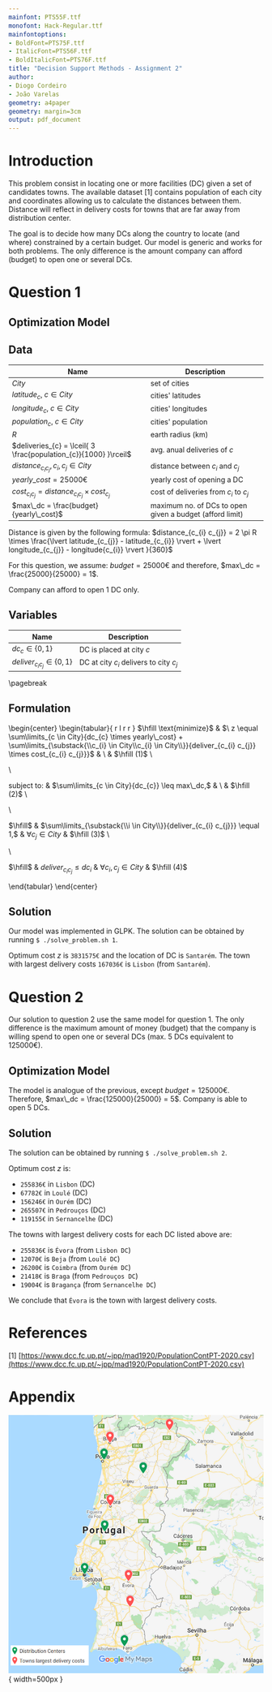 ```yaml
---
mainfont: PTS55F.ttf
monofont: Hack-Regular.ttf
mainfontoptions:
- BoldFont=PTS75F.ttf
- ItalicFont=PTS56F.ttf
- BoldItalicFont=PTS76F.ttf
title: "Decision Support Methods - Assignment 2"
author:
- Diogo Cordeiro
- João Varelas
geometry: a4paper
geometry: margin=3cm
output: pdf_document
---
```


# Introduction

This problem consist in locating one or more facilities (DC) given a set of candidates towns.
The available dataset [1] contains population of each city and coordinates
allowing us to calculate the distances between them. Distance will reflect in delivery
costs for towns that are far away from distribution center.

The goal is to decide how many DCs along the country to locate (and where) 
constrained by a certain budget.
Our model is generic and works for both problems. The only difference is
the amount company can afford (budget) to open one or several DCs.

# Question 1

## Optimization Model

## Data

Name                                                               | Description
-------------------------------------------------------------------|-------------------------
$City$                                                             | set of cities
$latitude_{c}, \ c \in City$                                         | cities' latitudes
$longitude_{c}, \ c \in City$                                        | cities' longitudes
$population_{c}, \ c \in City$                                       | cities' population
$R$                                                                | earth radius (km)
$deliveries_{c} = \lceil{ 3 \frac{population_{c}}{1000} }\rceil$   | avg. anual deliveries of $c$ 
$distance_{c_{i} c_{j}}, c_{i},c_{j} \in City$                     | distance between $c_{i}$ and $c_{j}$
$yearly\_cost = 25000€$                                                     | yearly cost of opening a DC
$cost_{c_{i} c_{j}} = distance_{c_{i} c_{j}} \times cost_{c_{j}}$  | cost of deliveries from $c_{i}$ to $c_{j}$
$max\_dc = \frac{budget}{yearly\_cost}$                             | maximum no. of DCs to open given a budget (afford limit) 

Distance is given by the following formula:
$distance_{c_{i} c_{j}} =  2 \pi R \times \frac{\lvert latitude_{c_{j}} - latitude_{c_{i}} \rvert + \lvert longitude_{c_{j}} - longitude{c_{i}} \rvert }{360}$ 

For this question, we assume:
$budget = 25000€$
and therefore, $max\_dc = \frac{25000}{25000} = 1$.

Company can afford to open 1 DC only. 

## Variables

Name                                   | Description
---------------------------------------|-------------------------
$dc_{c} \in \{0,1\}$                   | DC is placed at city $c$ 
$deliver_{c_{i} c_{j}} \in \{0,1\}$    | DC at city $c_{i}$ delivers to city $c_{j}$

\pagebreak



## Formulation


\begin{center}
\begin{tabular}{ r l r r }
 $\hfill \text{minimize}$ & $\ z \equal \sum\limits_{c \in City}{dc_{c} \times yearly\_cost} + \sum\limits_{\substack{\\c_{i} \in City\\c_{i} \in City\\}}{deliver_{c_{i} c_{j}} \times cost_{c_{i} c_{j}}}$ & \ & $\hfill (1)$ \\
 
 \\
 
 $\text{subject to:}$ & $\sum\limits_{c \in City}{dc_{c}} \leq max\_dc,$ & \ & $\hfill (2)$ \\
 
 \\
 
 $\hfill$ & $\sum\limits_{\substack{\\i \in City\\}}{deliver_{c_{i} c_{j}}} \equal 1,$ & $\forall c_{j} \in City$ & $\hfill (3)$ \\
 
 \\
 
 $\hfill$ & $deliver_{c_{i} c_{j}} \leq dc_{i}$ & $\forall c_{i},c_{j} \in City$ & $\hfill (4)$ 
 
\end{tabular}
\end{center}



## Solution

Our model was implemented in GLPK. The solution can be obtained by running `$ ./solve_problem.sh 1`. 

Optimum cost $z$ is `3831575€` and the location of DC is `Santarém`.
The town with largest delivery costs `167036€` is `Lisbon` (from `Santarém`).


# Question 2

Our solution to question 2 use the same model for question 1. 
The only difference is the maximum amount of money (budget) that the company
is willing spend to open one or several DCs (max. 5 DCs equivalent to 125000€).

## Optimization Model

The model is analogue of the previous, except $budget = 125000€$. Therefore, $max\_dc = \frac{125000}{25000} = 5$.
Company is able to open 5 DCs.

## Solution

The solution can be obtained by running `$ ./solve_problem.sh 2`. 

Optimum cost $z$ is:

- `255836€` in `Lisbon` (DC)
- `67782€` in `Loulé` (DC)
- `156246€` in `Ourém` (DC)
- `265507€` in `Pedrouços` (DC)
- `119155€` in `Sernancelhe` (DC)

The towns with largest delivery costs for each DC listed above are:

- `255836€` is `Évora` (from `Lisbon DC`)
- `12070€` is `Beja` (from `Loulé DC`)
- `26200€` is `Coimbra` (from `Ourém DC`)
- `21418€` is `Braga` (from `Pedrouços DC`)
- `19004€` is `Bragança` (from `Sernancelhe DC`)

We conclude that `Évora` is the town with largest delivery costs.


# References

[1] [https://www.dcc.fc.up.pt/~jpp/mad1920/PopulationContPT-2020.csv](https://www.dcc.fc.up.pt/~jpp/mad1920/PopulationContPT-2020.csv)


# Appendix

![Map of Portugal - Visualization of solution for question 2](map.png){ width=500px }
